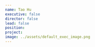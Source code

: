 ```yaml
---
name: Tao Hu
executive: false
director: false
lead: false
position:  
project:  
image: ../assets/default_exec_image.png
---
```

